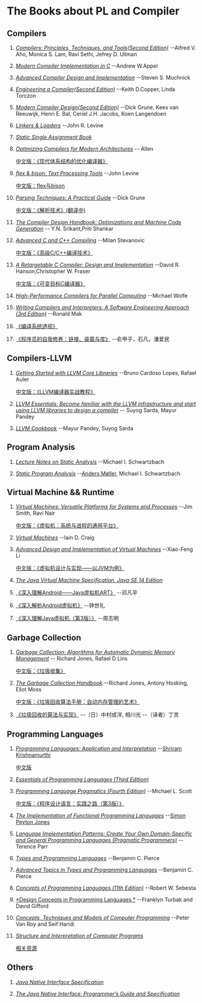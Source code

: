 # The Books about PL and Compiler

## Compilers

1. [*Compilers: Principles, Techniques, and Tools(Second Edition)*](https://www.amazon.com/dp/0321486811/) --Alfred V. Aho, Monica S. Lam, Ravi Sethi, Jefrey D. Ullman

2. [*Modern Compiler Implementation in C*](https://www.amazon.com/dp/0521607655/) --Andrew W.Appel

3. [*Advanced Compiler Design and Implementation*](https://www.amazon.com/dp/1558603204/) --Steven S. Muchnick

4. [*Engineering a Compiler(Second Edition)*](https://www.amazon.com/dp/012088478X/) --Keith D.Copper, Linda Torczon

5. [*Modern Compiler Design(Second Edition)*](https://www.amazon.com/dp/149394472X) --Dick Grune, Kees van Reeuwijk, Henri E. Bal, Ceriel J.H. Jacobs, Koen Langendoen

6. [*Linkers & Loaders*](https://www.amazon.com/dp/1558604960/) --John R. Levine

7. [*Static Single Assignment Book*](http://ssabook.gforge.inria.fr/latest/book.pdf)

8. [*Optimizing Compilers for Modern Architectures*](https://www.amazon.com/dp/8181473663/) -- Allen

    [中文版：《现代体系结构的优化编译器》](https://book.douban.com/subject/1171448/)

9. [*flex & bison: Text Processing Tools*](https://www.amazon.com/dp/0596155972/) --John Levine

    [中文版：flex与bison](https://book.douban.com/subject/6109479/)

10. [*Parsing Techniques: A Practical Guide*](https://www.amazon.com/dp/B01B996XWO/) --Dick Grune

    [中文版：《解析技术》(翻译中)](https://github.com/duguying/parsing-techniques)

11. [*The Compiler Design Handbook: Optimizations and Machine Code Generation*](https://www.amazon.com/dp/B00A8SLYK4/) -- Y.N. Srikant,Priti Shankar

12. [*Advanced C and C++ Compiling*](https://www.amazon.com/dp/B01HXFLQH0/) --Milan Stevanovic

    [中文版：《高级C/C++编译技术》](https://book.douban.com/subject/26414485/)

13. [*A Retargetable C Compiler: Design and Implementation*](https://www.amazon.com/dp/0805316701/) --David R. Hanson,Christopher W. Fraser

    [中文版：《可变目标C编译器》](https://book.douban.com/subject/26915591/)

14. [*High-Performance Compilers for Parallel Computing*](https://www.amazon.com/dp/0805327304) --Michael Wolfe

15. [*Writing Compilers and Interpreters: A Software Engineering Approach (3rd Edition)*](https://www.amazon.com/dp/0470177071/) --Ronald Mak

16. [《编译系统透视》](https://book.douban.com/subject/26762311/)

17. [《程序员的自我修养：链接、装载与库》](https://book.douban.com/subject/3652388/)  --俞甲子，石凡，潘爱民

## Compilers-LLVM

1. [*Getting Started with LLVM Core Libraries*](https://www.amazon.com/dp/1782166920/) --Bruno Cardoso Lopes, Rafael Auler

   [中文版：《LLVM编译器实战教程》](https://book.douban.com/subject/34802579/)

2. [*LLVM Essentials: Become familiar with the LLVM infrastructure and start using LLVM libraries to design a compiler*](https://www.amazon.com/dp/1785280805/) -- Suyog Sarda, Mayur Pandey

3. [*LLVM Cookbook*](https://www.amazon.com/dp/178528598X/) --Mayur Pandey, Suyog Sarda

## Program Analysis

1. [*Lecture Notes on Static Analysis*](https://lara.epfl.ch/w/_media/sav08:schwartzbach.pdf) --Michael I. Schwartzbach

2. [*Static Program Analysis*](https://cs.au.dk/~amoeller/spa/) --[Anders Møller](https://cs.au.dk/~amoeller/), Michael I. Schwartzbach

## Virtual Machine && Runtime

1. [*Virtual Machines: Versatile Platforms for Systems and Processes*](https://www.amazon.com/dp/1558609105) --Jim Smith, Ravi Nair

    [中文版：《虚拟机：系统与进程的通用平台》](https://book.douban.com/subject/3611865/)

2. [*Virtual Machines*](https://www.amazon.com/dp/1852339691) --Iain D. Craig

3. [*Advanced Design and Implementation of Virtual Machines*](https://www.amazon.com/dp/B01MXZWNQP/) --Xiao-Feng Li

    [中文版：《虚拟机设计与实现——以JVM为例》](https://book.douban.com/subject/34935105/)

4. [*The Java Virtual Machine Specification, Java SE 14 Edition*](https://docs.oracle.com/javase/specs/jvms/se14/jvms14.pdf)

5. [《深入理解Android——Java虚拟机ART》](https://book.douban.com/subject/33390277/) --邓凡平

6. [《深入解析Android虚拟机》](https://book.douban.com/subject/30160468/) --钟世礼

7. [《深入理解Java虚拟机（第3版）》](https://book.douban.com/subject/34907497/) --周志明

## Garbage Collection

1. [*Garbage Collection:  Algorithms for Automatic Dynamic Memory Management*](https://book.douban.com/subject/2135376/) -- Richard Jones, Rafael D Lins

    [中文版：《垃圾收集》](https://book.douban.com/subject/1157908/)

2. [*The Garbage Collection Handbook*](http://gchandbook.org/) --Richard Jones, Antony Hosking, Eliot Moss

    [中文版：《垃圾回收算法手册：自动内存管理的艺术》](https://book.douban.com/subject/26740958/)

3. [《垃圾回收的算法与实现》](https://book.douban.com/subject/26821357/) --（日）中村成洋, 相川光 --（译者）丁灵


## Programming Languages

1. [*Programming Languages: Application and Interpretation*](https://www.plai.org/) --[Shriram Krishnamurthi](https://cs.brown.edu/~sk/)

    [中文版](https://github.com/lotuc/PLAI-cn)

2. [*Essentials of Programming Languages (Third Edition)*](http://www.eopl3.com/)

3. [*Programming Language Pragmatics (Fourth Edition)*](https://book.douban.com/subject/26424018/) --Michael L. Scott

    [中文版：《程序设计语言：实践之路（第3版）》](https://book.douban.com/subject/10802357/)

4. [*The Implementation of Functional Programming Languages*](https://www.microsoft.com/en-us/research/publication/the-implementation-of-functional-programming-languages/?from=http%3A%2F%2Fresearch.microsoft.com%2Fen-us%2Fum%2Fpeople%2Fsimonpj%2Fpapers%2Fslpj-book-1987%2F) --[Simon Peyton Jones](https://www.microsoft.com/en-us/research/people/simonpj/)

5. [*Language Implementation Patterns: Create Your Own Domain-Specific and General Programming Languages (Pragmatic Programmers)*](https://www.amazon.com/dp/193435645X/) --Terence Parr

6. [*Types and Programming Languages*](https://www.amazon.com/dp/0262162091/) --Benjamin C. Pierce

7. [*Advanced Topics in Types and Programming Languages*](https://www.amazon.com/dp/B008UZ02BE/) --Benjamin C. Pierce

8. [*Concepts of Programming Languages (11th Edition)*](https://www.amazon.com/dp/9353438896) --Robert W. Sebesta

9. [*Design Concepts in Programming Languages *](http://dcpl.mit.edu/) --Franklyn Turbak and David Gifford

10. [*Concepts, Techniques and Models of Computer Programming*](https://www.info.ucl.ac.be/~pvr/book.html) --Peter Van Roy and Seif Haridi

11. [*Structure and Interpretation of Computer Programs*](https://mitpress.mit.edu/books/structure-and-interpretation-computer-programs)

    [相关资源](https://github.com/DeathKing/Learning-SICP)

## Others

1. [*Java Native Interface Specification*](https://docs.oracle.com/en/java/javase/14/docs/specs/jni/index.html)

2. [*The Java Native Interface: Programmer’s Guide and Specification*](https://www.oreilly.com/library/view/javatm-native-interface/0201325772/)